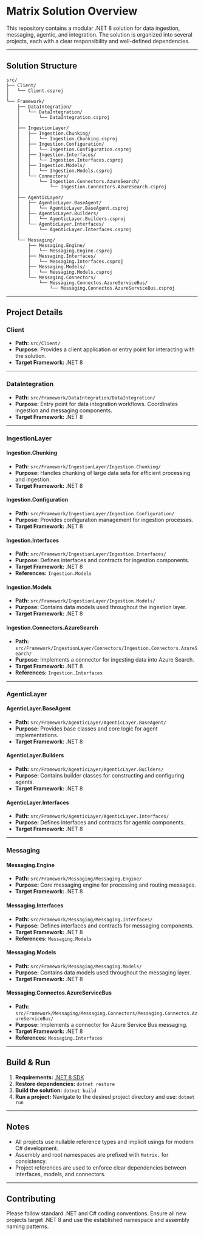 ﻿# Matrix Solution Overview

This repository contains a modular .NET 8 solution for data ingestion, messaging, agentic, and integration. The solution is organized into several projects, each with a clear responsibility and well-defined dependencies.

---

## Solution Structure
```
src/
├── Client/
│   └── Client.csproj
│
└── Framework/
    ├── DataIntegration/
    │   └── DataIntegration/
    │       └── DataIntegration.csproj
    │
    ├── IngestionLayer/
    │   ├── Ingestion.Chunking/
    │   │   └── Ingestion.Chunking.csproj
    │   ├── Ingestion.Configuration/
    │   │   └── Ingestion.Configuration.csproj
    │   ├── Ingestion.Interfaces/
    │   │   └── Ingestion.Interfaces.csproj
    │   ├── Ingestion.Models/
    │   │   └── Ingestion.Models.csproj
    │   └── Connectors/
    │       └── Ingestion.Connectors.AzureSearch/
    │           └── Ingestion.Connectors.AzureSearch.csproj
    │
    ├── AgenticLayer/
    │   ├── AgenticLayer.BaseAgent/
    │   │   └── AgenticLayer.BaseAgent.csproj
    │   ├── AgenticLayer.Builders/
    │   │   └── AgenticLayer.Builders.csproj
    │   └── AgenticLayer.Interfaces/
    │       └── AgenticLayer.Interfaces.csproj
    │
    └── Messaging/
        ├── Messaging.Engine/
        │   └── Messaging.Engine.csproj
        ├── Messaging.Interfaces/
        │   └── Messaging.Interfaces.csproj
        ├── Messaging.Models/
        │   └── Messaging.Models.csproj
        └── Messaging.Connectors/
            └── Messaging.Connectos.AzureServiceBus/
                └── Messaging.Connectos.AzureServiceBus.csproj
```
---

## Project Details

### Client

- **Path:** `src/Client/`
- **Purpose:** Provides a client application or entry point for interacting with the solution.
- **Target Framework:** .NET 8

---

### DataIntegration

- **Path:** `src/Framework/DataIntegration/DataIntegration/`
- **Purpose:** Entry point for data integration workflows. Coordinates ingestion and messaging components.
- **Target Framework:** .NET 8

---

### IngestionLayer

#### Ingestion.Chunking

- **Path:** `src/Framework/IngestionLayer/Ingestion.Chunking/`
- **Purpose:** Handles chunking of large data sets for efficient processing and ingestion.
- **Target Framework:** .NET 8

#### Ingestion.Configuration

- **Path:** `src/Framework/IngestionLayer/Ingestion.Configuration/`
- **Purpose:** Provides configuration management for ingestion processes.
- **Target Framework:** .NET 8

#### Ingestion.Interfaces

- **Path:** `src/Framework/IngestionLayer/Ingestion.Interfaces/`
- **Purpose:** Defines interfaces and contracts for ingestion components.
- **Target Framework:** .NET 8
- **References:** `Ingestion.Models`

#### Ingestion.Models

- **Path:** `src/Framework/IngestionLayer/Ingestion.Models/`
- **Purpose:** Contains data models used throughout the ingestion layer.
- **Target Framework:** .NET 8

#### Ingestion.Connectors.AzureSearch

- **Path:** `src/Framework/IngestionLayer/Connectors/Ingestion.Connectors.AzureSearch/`
- **Purpose:** Implements a connector for ingesting data into Azure Search.
- **Target Framework:** .NET 8
- **References:** `Ingestion.Interfaces`

---

### AgenticLayer

#### AgenticLayer.BaseAgent

- **Path:** `src/Framework/AgenticLayer/AgenticLayer.BaseAgent/`
- **Purpose:** Provides base classes and core logic for agent implementations.
- **Target Framework:** .NET 8

#### AgenticLayer.Builders

- **Path:** `src/Framework/AgenticLayer/AgenticLayer.Builders/`
- **Purpose:** Contains builder classes for constructing and configuring agents.
- **Target Framework:** .NET 8

#### AgenticLayer.Interfaces

- **Path:** `src/Framework/AgenticLayer/AgenticLayer.Interfaces/`
- **Purpose:** Defines interfaces and contracts for agentic components.
- **Target Framework:** .NET 8

---

### Messaging

#### Messaging.Engine

- **Path:** `src/Framework/Messaging/Messaging.Engine/`
- **Purpose:** Core messaging engine for processing and routing messages.
- **Target Framework:** .NET 8

#### Messaging.Interfaces

- **Path:** `src/Framework/Messaging/Messaging.Interfaces/`
- **Purpose:** Defines interfaces and contracts for messaging components.
- **Target Framework:** .NET 8
- **References:** `Messaging.Models`

#### Messaging.Models

- **Path:** `src/Framework/Messaging/Messaging.Models/`
- **Purpose:** Contains data models used throughout the messaging layer.
- **Target Framework:** .NET 8

#### Messaging.Connectos.AzureServiceBus

- **Path:** `src/Framework/Messaging/Messaging.Connectors/Messaging.Connectos.AzureServiceBus/`
- **Purpose:** Implements a connector for Azure Service Bus messaging.
- **Target Framework:** .NET 8
- **References:** `Messaging.Interfaces`

---

## Build & Run

1. **Requirements:** [.NET 8 SDK](https://dotnet.microsoft.com/download/dotnet/8.0)
2. **Restore dependencies:** `dotnet restore`
3. **Build the solution:** `dotnet build`
4. **Run a project:**
   Navigate to the desired project directory and use: `dotnet run`

---

## Notes

- All projects use nullable reference types and implicit usings for modern C# development.
- Assembly and root namespaces are prefixed with `Matrix.` for consistency.
- Project references are used to enforce clear dependencies between interfaces, models, and connectors.

---

## Contributing

Please follow standard .NET and C# coding conventions. Ensure all new projects target .NET 8 and use the established namespace and assembly naming patterns.
